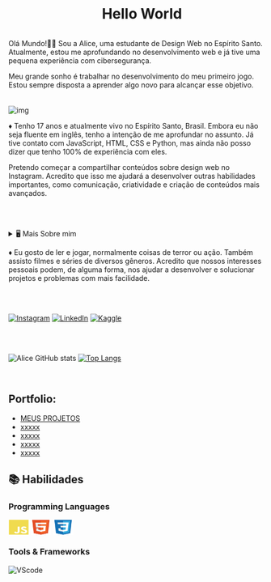 <!--título-->
<div id="user-content-toc">
  <ul align="center">
    <summary><h1 style="display: inline-block">Hello World</h1></summary>
</div>

<!-- Presentation -->
<p>
   Olá Mundo!🖖🏻 Sou a Alice, uma estudante de Design Web no Espírito Santo. Atualmente, estou me aprofundando no desenvolvimento web e já tive uma pequena experiência com cibersegurança.

Meu grande sonho é trabalhar no desenvolvimento do meu primeiro jogo. Estou sempre disposta a aprender algo novo para alcançar esse objetivo.

<br>

<!-- GIF -->
<img align="center" alt="img" src="https://i.pinimg.com/originals/dc/0b/e1/dc0be1e02f1aa1f113b217facb3a9109.gif" />

<br>

♦️ Tenho 17 anos e atualmente vivo no Espírito Santo, Brasil. Embora eu não seja fluente em inglês, tenho a intenção de me aprofundar no assunto. Já tive contato com JavaScript, HTML, CSS e Python, mas ainda não posso dizer que tenho 100% de experiência com eles.

Pretendo começar a compartilhar conteúdos sobre design web no Instagram. Acredito que isso me ajudará a desenvolver outras habilidades importantes, como comunicação, criatividade e criação de conteúdos mais avançados.
</p>

<br><br>

<!-- Dropdown -->
<details>
  <summary>🖥️ Mais Sobre mim</summary>
  </details>
  <p>
♦️ Eu gosto de ler e jogar, normalmente coisas de terror ou ação. Também assisto filmes e séries de diversos gêneros. Acredito que nossos interesses pessoais podem, de alguma forma, nos ajudar a desenvolver e solucionar projetos e problemas com mais facilidade.
  </p>
<br><br>

<!-- Links -->
[![Instagram](https://img.shields.io/badge/Instagram-E4405F?style=for-the-badge&logo=instagram&logoColor=white)](https://www.instagram.com/lice_code/)
[![LinkedIn](https://img.shields.io/badge/LinkedIn-0077B5?style=for-the-badge&logo=linkedin&logoColor=white)](https://www.linkedin.com/in/alice-dos-passos-silva-9a6393307/)
[![Kaggle](https://img.shields.io/badge/Kaggle-20BEFF?style=for-the-badge&logo=Kaggle&logoColor=white)](x)

<br><br>

<!-- GithubStats -->
![Alice GitHub stats](https://github-readme-stats.vercel.app/api?username=lice-code&show_icons=true&theme=gotham)
[![Top Langs](https://github-readme-stats.vercel.app/api/top-langs/?username=lice-code&show_icons=true&theme=gotham)](https://github.com/lice-code/github-readme-stats)

<br>

<!-- Portfolio -->
## Portfolio:
- [MEUS PROJETOS](https://github.com/lice-code/projetos_alice.git)
- [xxxxx](x)
- [xxxxx](x)
- [xxxxx](x)
- [xxxxx](x)


## 📚 Habilidades
<!-- Skills: Programming Languages -->
  <div style="flex-basis: 48%;">
    <h3>Programming Languages</h3>
    <img align="center" alt="Js" height="30" width="40" src="https://raw.githubusercontent.com/devicons/devicon/master/icons/javascript/javascript-plain.svg">
    <img align="center" alt="HTML" height="30" width="40" src="https://raw.githubusercontent.com/devicons/devicon/master/icons/html5/html5-original.svg">
    <img align="center" alt="CSS" height="30" width="40" src="https://raw.githubusercontent.com/devicons/devicon/master/icons/css3/css3-original.svg">
  </div>
  
  <!-- Skills: Tools & Frameworks -->
  <div style="flex-basis: 48%;">
    <h3>Tools & Frameworks</h3>
    <img align="center" alt="VScode" height="30" width="40" src="https://cdn.jsdelivr.net/gh/devicons/devicon/icons/vscode/vscode-original.svg">

  </div>

